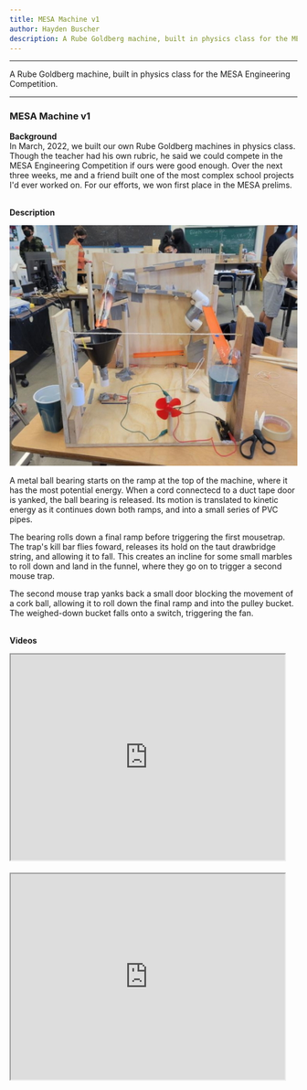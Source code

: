 ```yaml
---
title: MESA Machine v1
author: Hayden Buscher
description: A Rube Goldberg machine, built in physics class for the MESA Engineering Competition.
---
```


<div class="border header">
<hr>
<p>A Rube Goldberg machine, built in physics class for the MESA Engineering Competition.
</p>
<hr>
</div>

### MESA Machine v1
**Background**  
In March, 2022, we built our own Rube Goldberg machines in physics class. Though the teacher had his own rubric, he said we could compete in the MESA Engineering Competition if ours were good enough. Over the next three weeks, me and a friend built one of the most complex school projects I'd ever worked on. For our efforts, we won first place in the MESA prelims.<br><br>

**Description**  

![Photo of the MESA Machine](/files/images/mesamachine_pic1.jpg)

A metal ball bearing starts on the ramp at the top of the machine, where it has the most potential energy. When a cord connectecd to a duct tape door is yanked, the ball bearing is released. Its motion is translated to kinetic energy as it continues down both ramps, and into a small series of PVC pipes.

The bearing rolls down a final ramp before triggering the first mousetrap. The trap's kill bar flies foward, releases its hold on the taut drawbridge string, and allowing it to fall. This creates an incline for some small marbles to roll down and land in the funnel, where they go on to trigger a second mouse trap.

The second mouse trap yanks back a small door blocking the movement of a cork ball, allowing it to roll down the final ramp and into the pulley bucket. The weighed-down bucket falls onto a switch, triggering the fan.
<br><br>

**Videos**  
<div class="margins"><iframe src="https://drive.google.com/file/d/1lAHBNCemIeC3n6P6kIeVcAjpX5BqUMsY/preview" width="480" height="360" allow="autoplay"></iframe><br><br>
<iframe src="https://drive.google.com/file/d/1lktJYl0MtX1sMCxtCITkeqfVRGxxH-Pl/preview" width="480" height="360" allow="autoplay"></iframe></div>
